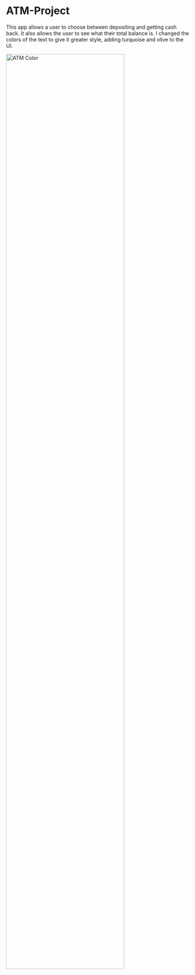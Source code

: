# ATM-Project
This app allows a user to choose between depositing and getting cash back. It also allows the user to see what their total balance is. I changed the colors of the text to give it greater style, adding turquoise and olive to the UI.

<img src="https://imgur.com/cTSPXPY.png" height="80%" width="80%" alt="ATM Color"/>

